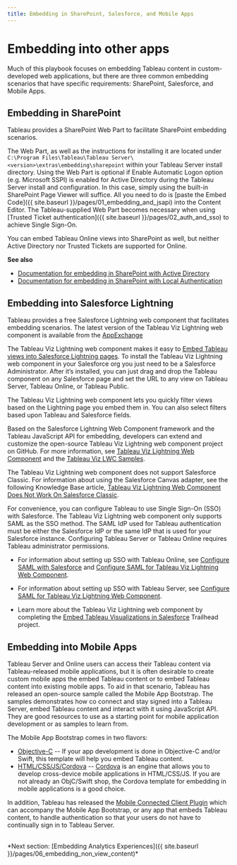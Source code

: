 ```yaml
---
title: Embedding in SharePoint, Salesforce, and Mobile Apps
---
```


# Embedding into other apps

Much of this playbook focuses on embedding Tableau content in custom-developed web applications, but there are three common embedding scenarios that have specific requirements: SharePoint, Salesforce, and Mobile Apps.

## Embedding in SharePoint

Tableau provides a SharePoint Web Part to facilitate SharePoint embedding scenarios.

The Web Part, as well as the instructions for installing it are located under `C:\Program Files\Tableau\Tableau Server\<version>\extras\embedding\sharepoint` within your Tableau Server install directory.
Using the Web Part is optional if Enable Automatic Logon option (e.g. Microsoft SSPI) is enabled for Active Directory during the Tableau Server install and configuration. In this case, simply using the built-in SharePoint Page Viewer will suffice. All you need to do is [paste the Embed Code]({{ site.baseurl }}/pages/01_embedding_and_jsapi) into the Content Editor.
The Tableau-supplied Web Part becomes necessary when using [Trusted Ticket authentication]({{ site.baseurl }}/pages/02_auth_and_sso) to achieve Single Sign-On.

You can embed Tableau Online views into SharePoint as well, but neither Active Directory nor Trusted Tickets are supported for Online.

**See also**

* [Documentation for embedding in SharePoint with Active Directory](https://onlinehelp.tableau.com/current/pro/desktop/en-us/help.htm#embed_ex_SP.html)
* [Documentation for embedding in SharePoint with Local Authentication](https://onlinehelp.tableau.com/current/pro/desktop/en-us/help.htm#embed_ex_trustedauth.html)

## Embedding into Salesforce Lightning

Tableau provides a free Salesforce Lightning web component that facilitates embedding scenarios. The latest version of the Tableau Viz Lightning web component is available from the [AppExchange](https://appexchange.salesforce.com/appxListingDetail?listingId=a0N4V00000GF1cSUAT)

The Tableau Viz Lightning web component makes it easy to [Embed Tableau views into Salesforce Lightning pages](https://help.tableau.com/current/pro/desktop/en-us/embed_ex_lwc.htm). To install the Tableau Viz Lightning web component in your Salesforce org you just need to be a Salesforce Administrator. After it’s installed, you can just drag and drop the Tableau component on any Salesforce page and set the URL to any view on Tableau Server, Tableau Online, or Tableau Public.

The Tableau Viz Lightning web component lets you quickly filter views based on the Lightning page you embed them in. You can also select filters based upon Tableau and Salesforce fields.

Based on the Salesforce Lightning Web Component framework and the Tableau JavaScript API for embedding, developers can extend and customize the open-source Tableau Viz Lightning web component project on GitHub. For more information, see [Tableau Viz Lightning Web Component](https://github.com/tableau/tableau-viz-lwc) and the [Tableau Viz LWC Samples](https://github.com/tableau/tableau-viz-lwc-samples).

The Tableau Viz Lightning web component does not support Salesforce Classic. For information about using the Salesforce Canvas adapter, see the following Knowledge Base article, [Tableau Viz Lightning Web Component Does Not Work On Salesforce Classic](https://kb.tableau.com/articles/issue/tableau-viz-lightning-web-component-does-not-work-on-salesforce-classic).

For convenience, you can configure Tableau to use Single Sign-On (SSO) with Salesforce. The Tableau Viz Lightning web component only supports SAML as the SSO method. The SAML IdP used for Tableau authentication must be either the Salesforce IdP or the same IdP that is used for your Salesforce instance. Configuring Tableau Server or Tableau Online requires Tableau administrator permissions.

* For information about setting up SSO with Tableau Online, see [Configure SAML with Salesforce](https://help.tableau.com/current/online/en-us/saml_config_salesforce.htm) and [Configure SAML for Tableau Viz Lightning Web Component](https://help.tableau.com/current/online/en-us/saml_config_TOL_LWC.htm).

* For information about setting up SSO with Tableau Server, see [Configure SAML for Tableau Viz Lightning Web Component](https://help.tableau.com/current/server/en-us/saml_config_LWC.htm).

* Learn more about the Tableau Viz Lightning web component by completing the [Embed Tableau Visualizations in Salesforce](https://trailhead.salesforce.com/en/content/learn/projects/embed-tableau-visualizations-in-salesforce) Trailhead project.


## Embedding into Mobile Apps

Tableau Server and Online users can access their Tableau content via Tableau-released mobile applications, but it is often desirable to create custom mobile apps the embed Tableau content or to embed Tableau content into existing mobile apps.
To aid in that scenario, Tableau has released an open-source sample called the Mobile App Bootstrap. The samples demonstrates how co connect and stay signed into a Tableau Server, embed Tableau content and interact with it using JavaScript API. They are good resources to use as a starting point for mobile application development or as samples to learn from.

The Mobile App Bootstrap comes in two flavors:

* [Objective-C](https://github.com/tableau/mobile-app-bootstrap-objc) -- If your app development is done in Objective-C and/or Swift, this template will help you embed Tableau content.
* [HTML/CSS/JS/Cordova](https://cordova.apache.org/) -- [Cordova](https://cordova.apache.org/) is an engine that allows you to develop cross-device mobile applications in HTML/CSS/JS. If you are not already an ObjC/Swift shop, the Cordova template for embedding in mobile applications is a good choice.

In addition, Tableau has released the [Mobile Connected Client Plugin](https://github.com/tableau/mobile-connected-client) which can accompany the Mobile App Bootstrap, or any app that embeds Tableau content, to handle authentication so that your users do not have to continually sign in to Tableau Server.

<br />
*Next section: [Embedding Analytics Experiences]({{ site.baseurl }}/pages/06_embedding_non_view_content)*
